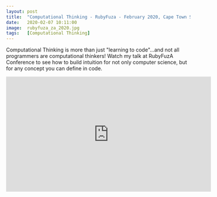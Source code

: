 ```yaml
---
layout: post
title:  "Computational Thinking - RubyFuza - February 2020, Cape Town South Africa"
date:   2020-02-07 10:11:00
image:  rubyfuza_za_2020.jpg
tags:   [Computational Thinking]
---
```



Computational Thinking is more than just "learning to code"...and not all programmers are computational thinkers! Watch my talk at RubyFuzA Conference to see how to build intuition for not only computer science, but for any concept you can define in code.

<iframe width="560" height="315" src="https://www.youtube.com/watch?v=-X_9XzQePLs" frameborder="0" allow="accelerometer; autoplay; encrypted-media; gyroscope; picture-in-picture" allowfullscreen></iframe>